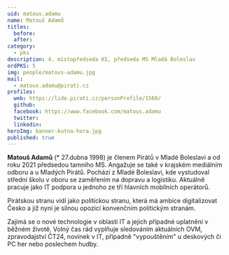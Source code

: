 ```yaml
---
uid: matous.adamu
name: Matouš Adamů
titles:
  before: 
  after: 
category:
  - pks
description: 4. místopředseda KS, předseda MS Mladá Boleslav
ordPKS: 5
img: people/matous-adamu.jpg
mail: 
  - matous.adamu@pirati.cz
profiles:
  web: https://lide.pirati.cz/personProfile/1560/
  github:
  facebook: https://www.facebook.com/matous.adamu
  twitter:
  linkedin:
heroImg: banner-kutna-hora.jpg
published: true
---
```



**Matouš Adamů** (* 27.dubna 1998) je členem Pirátů v Mladé Boleslavi a od roku 2021 předsedou tamního MS. Angažuje se také v krajském mediálním odboru a u Mladých Pirátů. Pochází z Mladé Boleslavi, kde vystudoval střední školu v oboru se zaměřením na dopravu a logistiku. Aktuálně pracuje jako IT podpora u jednoho ze tří hlavních mobilních operátorů.

Pirátskou stranu vidí jako politickou stranu, která má ambice digitalizovat Česko a již nyní je silnou opozicí konvenčním politickým stranám.

Zajímá se o nové technologie v oblasti IT a jejich případné uplatnění v běžném životě. Volný čas rád vyplňuje sledováním aktuálních OVM, zpravodajství ČT24, novinek v IT, případně "vypouštěním" u deskových či PC her nebo poslechem hudby.

